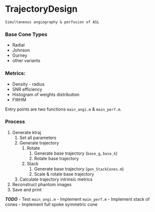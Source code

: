 # TrajectoryDesign

`Simultaneous angiography & perfusion of ASL`

### Base Cone Types

- Radial
- Johnson
- Gurney
- other variants

### Metrics:

- Density - radius
- SNR efficiency
- Histogram of weights distribution
- FWHM


Entry points are two functions `main_angi.m` & `main_perf.m`.

### Process

1. Generate ktraj
    1. Set all parameters
    2. Generate trajectory
        1. Rotate
            1. Generate base trajectory (`base_g`, `base_k`)
            2. Rotate base trajectory
        2. Stack
            1. Generate base trajectory (`gen_StackCones.m`)
            2. Scale & rotate base trajectory
    4. Calculate trajectory intrinsic metrics
2. Reconstruct phantom images
3. Save and print

***TODO***
    - Test `main_angi.m`
    - Implement `main_perf.m`
    - Implement stack of cones
    - Implement full spoke symmetric cone